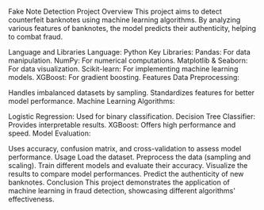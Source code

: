 
Fake Note Detection Project
Overview
This project aims to detect counterfeit banknotes using machine learning algorithms. By analyzing various features of banknotes, the model predicts their authenticity, helping to combat fraud.

Language and Libraries
Language: Python
Key Libraries:
Pandas: For data manipulation.
NumPy: For numerical computations.
Matplotlib & Seaborn: For data visualization.
Scikit-learn: For implementing machine learning models.
XGBoost: For gradient boosting.
Features
Data Preprocessing:

Handles imbalanced datasets by sampling.
Standardizes features for better model performance.
Machine Learning Algorithms:

Logistic Regression: Used for binary classification.
Decision Tree Classifier: Provides interpretable results.
XGBoost: Offers high performance and speed.
Model Evaluation:

Uses accuracy, confusion matrix, and cross-validation to assess model performance.
Usage
Load the dataset.
Preprocess the data (sampling and scaling).
Train different models and evaluate their accuracy.
Visualize the results to compare model performances.
Predict the authenticity of new banknotes.
Conclusion
This project demonstrates the application of machine learning in fraud detection, showcasing different algorithms' effectiveness.
